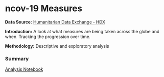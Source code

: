 # ncov-19 Measures

**Data Source:** [Humanitarian Data Exchange - HDX](https://data.humdata.org/dataset/novel-coronavirus-2019-ncov-cases)

**Introduction:** A look at what measures are being taken across the globe and when. Tracking the progression over time.

**Methodology:** Descriptive and exploratory analysis 

### Summary
[Analysis Notebook](https://nbviewer.jupyter.org/github/bilha-analytics/DataSaysWhat/blob/d247e082654595b31b637b58b8c1a57baac4099c/ncov19/quick_view_covid-19.ipynb) 


